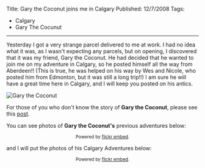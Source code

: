 Title: Gary the Coconut joins me in Calgary
Published: 12/7/2008
Tags:
- Calgary
- Gary The Cocunut
---

Yesterday I got a very strange parcel delivered to me at work. I had no idea what it was, as I wasn't expecting any parcels, but on opening, I discovered that it was my friend, Gary the Coconut. He had decided that he wanted to join me on my adventure in Calgary, so he posted himself all the way from Aberdeen!! (This is true, he was helped on his way by Wes and Nicole, who posted him from Edmonton, but it was still a long trip!!) I am sure he will have a great time here in Calgary, and I will keep you posted on his antics.

![Gary the Coconut](https://gep13wpstorage.blob.core.windows.net/gep13/2008/7/12/1249.jpg)

For those of you who don't know the story of **Gary the Coconut**, please see this [post](http://www.gep13.co.uk/the-story-of-gary-the-coconut).

You can see photos of **Gary the Coconut's** previous adventures below:

<div id="flickrembed"></div><small style="display: block; text-align: center; margin: 0 auto;">Powered by <a href="https://flickrembed.com">flickr embed</a>.</small>

<script src="https://flickrembed.com/embed_v2.js.php?source=flickr&layout=responsive&input=72157676205505741&sort=0&by=album&theme=default&scale=fit&skin=default&id=5850544461b40"></script>

and I will put the photos of his Calgary Adventures below:

<div id="flickrembed"></div><small style="display: block; text-align: center; margin: 0 auto;">Powered by <a href="https://flickrembed.com">flickr embed</a>.</small>

<script src="https://flickrembed.com/embed_v2.js.php?source=flickr&layout=responsive&input=72157673880161644&sort=0&by=album&theme=default&scale=fit&skin=default&id=5850544461b40"></script>